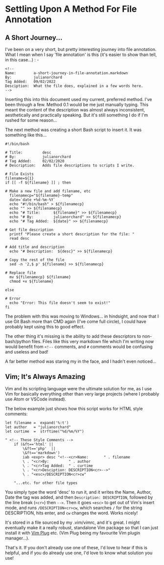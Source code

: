 <!--
page_title: A Short Journey In File Annotation
page_ : I've gone through a tiny journey in how I annotate files I make, and it makes for an interesting look into the "best language/tool for the job" conversation
page_status: published
page_date: 2022/02/09
page_image: https://julianorchard.co.uk/res/default.png
-->

# Settling Upon A Method For File Annotation

## A Short Journey...

I've been on a very short, but pretty interesting journey into file annotation.
What I mean when I say 'file annotation' is this (it's easier to show than tell,
in this case...)  : -

```
<!--
Name:        a-short-journey-in-file-annotation.markdown
By:          julianorchard
Tag Added:   09/02/2022
Desciption:  What the file does, explained in a few words here.
-->
```

Inserting this into this document used my current, preferred method. I've been
through a few. Method 0.1 would be me just manually typing. This meant the
content of the description was almost always inconsistent, aesthetically and
practically speaking. But it's still something I do if I'm rushed for some
reason...

The next method was creating a short Bash script to insert it. It was something
like this...

```
#!/bin/bash

# Title:         desc 
# By:            julianorchard
# Tag Added:     02/02/2020
# Description:   Adds file descriptions to scripts I write.

# File Exists
filename=${1}
if [[ -f ${filename} ]] ; then

# Make a new file and add filename, etc
  filenamecp="${filename}-temp"
  date=`date +%d-%m-%Y`
  echo "#!/bin/bash" > ${filenamecp}
  echo "" >> ${filenamecp}
  echo "# Title:      ${filename}" >> ${filenamecp}
  echo "# By:         julianorchard" >> ${filenamecp}
  echo "# Tag Added:  ${date}" >> ${filenamecp}

# Get file description
  printf "Please create a short description for the file: "
  read desc

# Add title and description
  echo "# Description:  ${desc}" >> ${filenamecp}

# Copy the rest of the file 
  sed -n '2,$ p' ${filename} >> ${filenamecp}

# Replace file
  mv ${filenamecp} ${filename}
  chmod +x ${filename}

else

# Error
  echo "Error: This file doesn't seem to exist!"
fi
```

The problem with this was moving to Windows... in hindsight, and now that I use
Git Bash more than CMD again (I've come full circle), I could have probably kept
using this to good effect. 

The other thing it's missing is the ability to add these descriptors to
non-bash/python files. Files like this very markdown file which I'm writing now
would benefit from `<!--` comments, and `#` comments would be confusing and
useless and bad!

A far better method was staring my in the face,
and I hadn't even noticed...

## Vim; It's Always Amazing

Vim and its scripting language were the ultimate solution for me, as I use Vim for
basically everything other than very large projects (where I probably use Atom
or VSCode instead). 

The below example just shows how this script works for HTML style comments: 

```
let filename =  expand('%:t')
let author   = "julianorchard"
let curtime  =  strftime("%d/%m/%Y")

" <!-- These Style Comments -->
	if (&ft=='html' ||
		\&ft=='php'  || 
		\&ft=='markdown')
		iab <expr> desc "<!--<cr>Name:       " . filename 
		\ . "<cr>By:         " . author
		\ . "<cr>Tag Added:  " . curtime
		\ . "<cr>Desciption: DESCRIPTION<cr>-->"
		\ . "<esc>/DESCRIPTION<cr>cw"

	"...etc. for other file types
```

You simply type the word 'desc' to run it, and it writes the Name, Author, Date
the tag was added, and then `Description: DESCRIPTION`, followed by the line break (`<cr>`)
then `-->`. Then it goes `<esc>` to get out of Vim's insert mode,
and runs `/DESCRIPTION<cr>cw`, which searches `/` for the string DESCRIPTION,
hits enter, and `cw` changes the word. Works nicely!

It's stored in a file sourced by my .vim/vimrc, and it's great. I might
eventually make it a really robust, standalone Vim package so that I can just
install it with [Vim Plug](https://github.com/junegunn/vim-plug) etc. (Vim Plug
being my favourite Vim plugin manager...).

That's it. If you don't already use one of these, I'd love to hear if this is
helpful, and if you do already use one, I'd love to know what solution you use!
